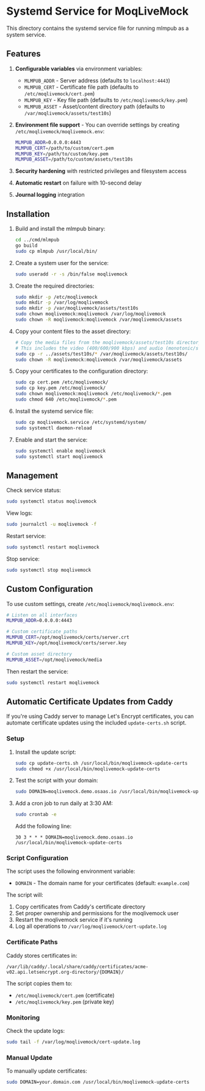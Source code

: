 # Systemd Service for MoqLiveMock

This directory contains the systemd service file for running mlmpub as a system service.

## Features

1. **Configurable variables** via environment variables:
   - `MLMPUB_ADDR` - Server address (defaults to `localhost:4443`)
   - `MLMPUB_CERT` - Certificate file path (defaults to `/etc/moqlivemock/cert.pem`)
   - `MLMPUB_KEY` - Key file path (defaults to `/etc/moqlivemock/key.pem`)
   - `MLMPUB_ASSET` - Asset/content directory path (defaults to `/var/moqlivemock/assets/test10s`)

2. **Environment file support** - You can override settings by creating `/etc/moqlivemock/moqlivemock.env`:
   ```bash
   MLMPUB_ADDR=0.0.0.0:4443
   MLMPUB_CERT=/path/to/custom/cert.pem
   MLMPUB_KEY=/path/to/custom/key.pem
   MLMPUB_ASSET=/path/to/custom/assets/test10s
   ```

3. **Security hardening** with restricted privileges and filesystem access
4. **Automatic restart** on failure with 10-second delay
5. **Journal logging** integration

## Installation

1. Build and install the mlmpub binary:
   ```bash
   cd ../cmd/mlmpub
   go build
   sudo cp mlmpub /usr/local/bin/
   ```

2. Create a system user for the service:
   ```bash
   sudo useradd -r -s /bin/false moqlivemock
   ```

3. Create the required directories:
   ```bash
   sudo mkdir -p /etc/moqlivemock
   sudo mkdir -p /var/log/moqlivemock
   sudo mkdir -p /var/moqlivemock/assets/test10s
   sudo chown moqlivemock:moqlivemock /var/log/moqlivemock
   sudo chown -R moqlivemock:moqlivemock /var/moqlivemock/assets
   ```

4. Copy your content files to the asset directory:
   ```bash
   # Copy the media files from the moqlivemock/assets/test10s directory
   # This includes the video (400/600/900 kbps) and audio (monotonic/scale) test files
   sudo cp -r ../assets/test10s/* /var/moqlivemock/assets/test10s/
   sudo chown -R moqlivemock:moqlivemock /var/moqlivemock/assets
   ```

5. Copy your certificates to the configuration directory:
   ```bash
   sudo cp cert.pem /etc/moqlivemock/
   sudo cp key.pem /etc/moqlivemock/
   sudo chown moqlivemock:moqlivemock /etc/moqlivemock/*.pem
   sudo chmod 640 /etc/moqlivemock/*.pem
   ```

6. Install the systemd service file:
   ```bash
   sudo cp moqlivemock.service /etc/systemd/system/
   sudo systemctl daemon-reload
   ```

7. Enable and start the service:
   ```bash
   sudo systemctl enable moqlivemock
   sudo systemctl start moqlivemock
   ```

## Management

Check service status:
```bash
sudo systemctl status moqlivemock
```

View logs:
```bash
sudo journalctl -u moqlivemock -f
```

Restart service:
```bash
sudo systemctl restart moqlivemock
```

Stop service:
```bash
sudo systemctl stop moqlivemock
```

## Custom Configuration

To use custom settings, create `/etc/moqlivemock/moqlivemock.env`:
```bash
# Listen on all interfaces
MLMPUB_ADDR=0.0.0.0:4443

# Custom certificate paths
MLMPUB_CERT=/opt/moqlivemock/certs/server.crt
MLMPUB_KEY=/opt/moqlivemock/certs/server.key

# Custom asset directory
MLMPUB_ASSET=/opt/moqlivemock/media
```

Then restart the service:
```bash
sudo systemctl restart moqlivemock
```

## Automatic Certificate Updates from Caddy

If you're using Caddy server to manage Let's Encrypt certificates, you can automate certificate updates using the included `update-certs.sh` script.

### Setup

1. Install the update script:
   ```bash
   sudo cp update-certs.sh /usr/local/bin/moqlivemock-update-certs
   sudo chmod +x /usr/local/bin/moqlivemock-update-certs
   ```

2. Test the script with your domain:
   ```bash
   sudo DOMAIN=moqlivemock.demo.osaas.io /usr/local/bin/moqlivemock-update-certs
   ```

3. Add a cron job to run daily at 3:30 AM:
   ```bash
   sudo crontab -e
   ```
   
   Add the following line:
   ```cron
   30 3 * * * DOMAIN=moqlivemock.demo.osaas.io /usr/local/bin/moqlivemock-update-certs
   ```

### Script Configuration

The script uses the following environment variable:
- `DOMAIN` - The domain name for your certificates (default: `example.com`)

The script will:
1. Copy certificates from Caddy's certificate directory
2. Set proper ownership and permissions for the moqlivemock user
3. Restart the moqlivemock service if it's running
4. Log all operations to `/var/log/moqlivemock/cert-update.log`

### Certificate Paths

Caddy stores certificates in:
```
/var/lib/caddy/.local/share/caddy/certificates/acme-v02.api.letsencrypt.org-directory/{DOMAIN}/
```

The script copies them to:
- `/etc/moqlivemock/cert.pem` (certificate)
- `/etc/moqlivemock/key.pem` (private key)

### Monitoring

Check the update logs:
```bash
sudo tail -f /var/log/moqlivemock/cert-update.log
```

### Manual Update

To manually update certificates:
```bash
sudo DOMAIN=your.domain.com /usr/local/bin/moqlivemock-update-certs
```